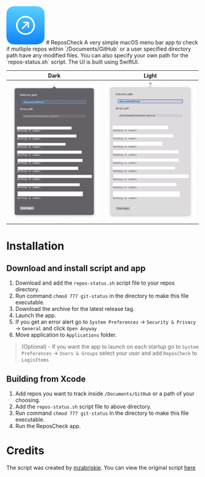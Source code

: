 <img src="https://github.com/iamazhar/ReposCheck/blob/main/icon.png" width="100" height="100">
# ReposCheck
A very simple macOS menu bar app to check if mutliple repos within `/Documents/GitHub` or a user specified directory path have any modified files. You can also specify your own path for the `repos-status.sh` script.
The UI is built using SwiftUI.

Dark             |  Light
:-------------------------:|:-------------------------:
![](https://github.com/iamazhar/ReposCheck/blob/main/preview-dark.png)  |  ![](https://github.com/iamazhar/ReposCheck/blob/main/preview-light.png)

# Installation
## Download and install script and app
1. Download and add the `repos-status.sh` script file to your repos directory.
2. Run command `chmod 777 git-status` in the directory to make this file executable.
3. Download the archive for the latest release tag.
4. Launch the app.
5. If you get an error alert go to `System Preferences` -> `Security & Privacy` -> `General` and click `Open Anyway`
6. Move application to `Applications` folder.
> (Optional) - If you want the app to launch on each startup go to `System Preferences` -> `Users & Groups` select your user and add `ReposCheck` to `LoginItems`

## Building from Xcode
1. Add repos you want to track inside `/Documents/GitHub` or a path of your choosing.
2. Add the `repos-status.sh` script file to above directory.
3. Run command `chmod 777 git-status` in the directory to make this file executable.
4. Run the ReposCheck app.

# Credits
The script was created by [mzabriskie](https://gist.github.com/mzabriskie). You can view the original script [here](https://gist.github.com/mzabriskie/6631607)
